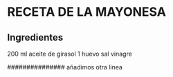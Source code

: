 # RECETA DE LA MAYONESA

## Ingredientes

200 ml aceite de girasol 
1 huevo
sal
vinagre

###############
añadimos otra linea

